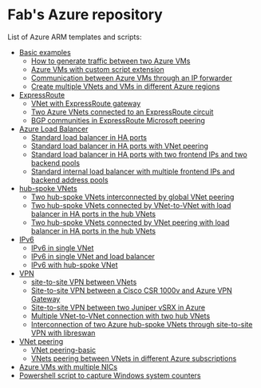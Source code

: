 <properties
   pageTitle="Examples of Azure ARM templates and scripts"
   description="Examples of Azure ARM templates and scripts"
   services="Azure VNet, Azure Load Balancer, Azure VNet peering, Azure VPN"
   documentationCenter="na"
   authors="fabferri"
   manager=""
   editor=""/>

<tags
   ms.service="Configuration-Example-Azure"
   ms.devlang="na"
   ms.topic="article"
   ms.tgt_pltfrm="Azure"
   ms.workload="na"
   ms.date="21/11/2016"
   ms.author="fabferri" />

# Fab's Azure repository
List of Azure ARM templates and scripts:
* [Basic examples](./00-basic-examples)
   * [How to generate traffic between two Azure VMs](./00-basic-examples/00-traffic-between-2vms)
   * [Azure VMs with custom script extension](./00-basic-examples/00-vm-script-extension)
   * [Communication between Azure VMs through an IP forwarder](./00-basic-examples/01-ip-forwarding)
   * [Create multiple VNets and VMs in different Azure regions](./00-basic-examples/02-multiple-vnets-vms)
* [ExpressRoute](./expressroute/)
   * [VNet with ExpressRoute gateway](./expressroute/er-gw)
   * [Two Azure VNets connected to an ExpressRoute circuit](./expressroute/er-circuit-2vnets)
   * [BGP communities in ExpressRoute Microsoft peering](./expressroute/er-ms-peering-bgp-community)
* [Azure Load Balancer](./loadbalancer/)
   * [Standard load balancer in HA ports](./loadbalancer/ilb-ha-ports-1vnet)
   * [Standard load balancer in HA ports with VNet peering](./loadbalancer/ilb-ha-ports-vnetpeering)
   * [Standard load balancer in HA ports with two frontend IPs and two backend pools](./loadbalancer/ilb-ha-ports-2frontend-2backendpools)
   * [Standard internal load balancer with multiple frontend IPs and backend address pools](./loadbalancer/ilb-multiple-fe-be)
*  [hub-spoke VNets](./hub-spoke-vnets)
   * [Two hub-spoke VNets interconnected by global VNet peering](./hub-spoke-vnets/vnet-peering-2hubspoke)
   * [Two hub-spoke VNets connected by VNet-to-VNet with load balancer in HA ports in the hub VNets](./hub-spoke-vnets/vnet-peering-2hubspoke-ilb-vpn)
   * [Two hub-spoke VNets connected by VNet peering with load balancer in HA ports in the hub VNets](./hub-spoke-vnets/vnet-peering-2hubspoke-ilb-vpn-2)
* [IPv6](./ipv6)
   * [IPv6 in single VNet](./ipv6/ipv6-single-vnet)
   * [IPv6 in single VNet and load balancer](./ipv6/ipv6-single-vnet-lb)
   * [IPv6 with hub-spoke VNet](./ipv6/ipv6-vnet-peering)
* [VPN](./vpn)
   * [site-to-site VPN between VNets](./vpn/s2s-vpn-vnets)
   * [Site-to-site VPN between a Cisco CSR 1000v and Azure VPN Gateway](./vpn/vpn-gtw-cisco-csr)
   * [Site-to-site VPN between two Juniper vSRX in Azure](./vpn/vpn-juniper-srx)
   * [Multiple VNet-to-VNet connection with two hub VNets](./vpn/vpn-vnet-2-vnet)
   * [Interconnection of two Azure hub-spoke VNets through site-to-site VPN with libreswan](./vpn/vpn-libreswan/)
* [VNet peering](./vnet-peering)
   * [VNet peering-basic](./vnet-peering/vnet-peering-basic)
   * [VNets peering between VNets in different Azure subscriptions](./vnet-peering/vnet-peering-different-subscriptions)
* [Azure VMs with multiple NICs](./02-vms-multiple-nics-01/README.md)
* [Powershell script to capture Windows system counters](./win-sys-counters/)



